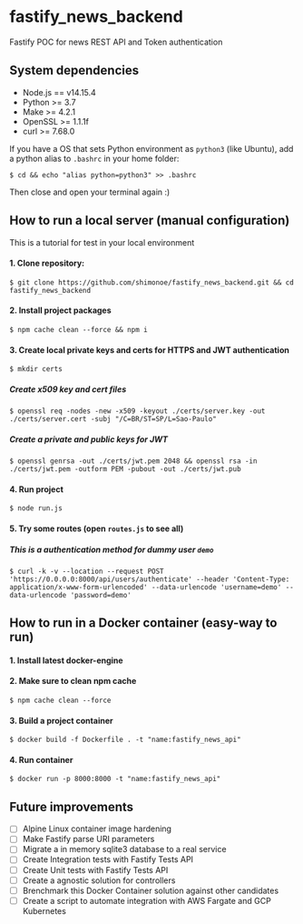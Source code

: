 # fastify_news_backend
Fastify POC for news REST API and Token authentication

## System dependencies
*  Node.js == v14.15.4
*  Python >= 3.7
*  Make >= 4.2.1
*  OpenSSL >= 1.1.1f
*  curl >= 7.68.0

If you have a OS that sets Python environment as `python3` (like Ubuntu), add a python alias to `.bashrc` in your home folder:

`$ cd && echo "alias python=python3" >> .bashrc`

Then close and open your terminal again :)

## How to run a local server (manual configuration)
This is a tutorial for test in your local environment

#### 1. Clone repository:
`$ git clone https://github.com/shimonoe/fastify_news_backend.git && cd fastify_news_backend`

#### 2. Install project packages
`$ npm cache clean --force && npm i`

#### 3. Create local private keys and certs for HTTPS and JWT authentication
`$ mkdir certs`
##### Create x509 key and cert files
`$ openssl req -nodes -new -x509 -keyout ./certs/server.key -out ./certs/server.cert -subj "/C=BR/ST=SP/L=Sao-Paulo"`
##### Create a private and public keys for JWT
`$ openssl genrsa -out ./certs/jwt.pem 2048 && openssl rsa -in ./certs/jwt.pem -outform PEM -pubout -out ./certs/jwt.pub`

#### 4. Run project
`$ node run.js`

#### 5. Try some routes (open `routes.js` to see all)
##### This is a authentication method for dummy user `demo`
`$ curl -k -v --location --request POST 'https://0.0.0.0:8000/api/users/authenticate' --header 'Content-Type: application/x-www-form-urlencoded' --data-urlencode 'username=demo' --data-urlencode 'password=demo'`

## How to run in a Docker container (easy-way to run)

#### 1. Install latest docker-engine

#### 2. Make sure to clean npm cache
`$ npm cache clean --force`

#### 3. Build a project container
`$ docker build -f Dockerfile . -t "name:fastify_news_api"`

#### 4. Run container
`$ docker run -p 8000:8000 -t "name:fastify_news_api"`

## Future improvements
- [ ] Alpine Linux container image hardening
- [ ] Make Fastify parse URI parameters
- [ ] Migrate a in memory sqlite3 database to a real service
- [ ] Create Integration tests with Fastify Tests API
- [ ] Create Unit tests with Fastify Tests API
- [ ] Create a agnostic solution for controllers
- [ ] Brenchmark this Docker Container solution against other candidates
- [ ] Create a script to automate integration with AWS Fargate and GCP Kubernetes
